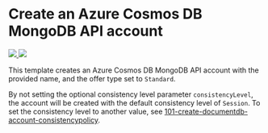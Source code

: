 # Create an Azure Cosmos DB MongoDB API account

<a href="https://portal.azure.com/#create/Microsoft.Template/uri/https%3A%2F%2Fraw.githubusercontent.com%2FAzure%2Fazure-quickstart-templates%2Fmaster%2F101-cosmosdb-create-arm-mongo%2Fazuredeploy.json" target="_blank">
    <img src="http://azuredeploy.net/deploybutton.png"/>
</a>
<a href="http://armviz.io/#/?load=https%3A%2F%2Fraw.githubusercontent.com%2FAzure%2Fazure-quickstart-templates%2Fmaster%2F101-cosmosdb-create-arm-mongo%2Fazuredeploy.json" target="_blank">
    <img src="http://armviz.io/visualizebutton.png"/>
</a>

This template creates an Azure Cosmos DB MongoDB API account with the provided name, and the offer type set to `Standard`.

By not setting the optional consistency level parameter `consistencyLevel`, the account will be created with the default consistency level of `Session`.
To set the consistency level to another value, see [101-create-documentdb-account-consistencypolicy](https://github.com/Azure/azure-quickstart-templates/tree/master/101-documentdb-account-consistencypolicy-create).
